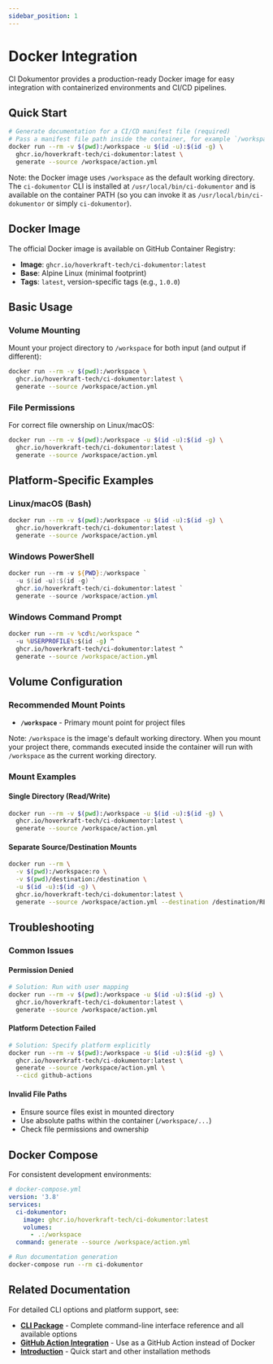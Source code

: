```yaml
---
sidebar_position: 1
---
```


# Docker Integration

CI Dokumentor provides a production-ready Docker image for easy integration with containerized environments and CI/CD pipelines.

## Quick Start

```bash
# Generate documentation for a CI/CD manifest file (required)
# Pass a manifest file path inside the container, for example `/workspace/action.yml`
docker run --rm -v $(pwd):/workspace -u $(id -u):$(id -g) \
  ghcr.io/hoverkraft-tech/ci-dokumentor:latest \
  generate --source /workspace/action.yml
```

Note: the Docker image uses `/workspace` as the default working directory. The `ci-dokumentor` CLI is installed at `/usr/local/bin/ci-dokumentor` and is available on the container PATH (so you can invoke it as `/usr/local/bin/ci-dokumentor` or simply `ci-dokumentor`).

## Docker Image

The official Docker image is available on GitHub Container Registry:

- **Image**: `ghcr.io/hoverkraft-tech/ci-dokumentor:latest`
- **Base**: Alpine Linux (minimal footprint)
- **Tags**: `latest`, version-specific tags (e.g., `1.0.0`)

## Basic Usage

### Volume Mounting

Mount your project directory to `/workspace` for both input (and output if different):

```bash
docker run --rm -v $(pwd):/workspace \
  ghcr.io/hoverkraft-tech/ci-dokumentor:latest \
  generate --source /workspace/action.yml
```

### File Permissions

For correct file ownership on Linux/macOS:

```bash
docker run --rm -v $(pwd):/workspace -u $(id -u):$(id -g) \
  ghcr.io/hoverkraft-tech/ci-dokumentor:latest \
  generate --source /workspace/action.yml
```

## Platform-Specific Examples

### Linux/macOS (Bash)

```bash
docker run --rm -v $(pwd):/workspace -u $(id -u):$(id -g) \
  ghcr.io/hoverkraft-tech/ci-dokumentor:latest \
  generate --source /workspace/action.yml
```

### Windows PowerShell

```powershell
docker run --rm -v ${PWD}:/workspace `
  -u $(id -u):$(id -g) `
  ghcr.io/hoverkraft-tech/ci-dokumentor:latest `
  generate --source /workspace/action.yml
```

### Windows Command Prompt

```cmd
docker run --rm -v %cd%:/workspace ^
  -u %USERPROFILE%:$(id -g) ^
  ghcr.io/hoverkraft-tech/ci-dokumentor:latest ^
  generate --source /workspace/action.yml
```

## Volume Configuration

### Recommended Mount Points

- **`/workspace`** - Primary mount point for project files

Note: `/workspace` is the image's default working directory. When you mount your project there, commands executed inside the container will run with `/workspace` as the current working directory.

### Mount Examples

#### Single Directory (Read/Write)

```bash
docker run --rm -v $(pwd):/workspace -u $(id -u):$(id -g) \
  ghcr.io/hoverkraft-tech/ci-dokumentor:latest \
  generate --source /workspace/action.yml
```

#### Separate Source/Destination Mounts

```bash
docker run --rm \
  -v $(pwd):/workspace:ro \
  -v $(pwd)/destination:/destination \
  -u $(id -u):$(id -g) \
  ghcr.io/hoverkraft-tech/ci-dokumentor:latest \
  generate --source /workspace/action.yml --destination /destination/README.md
```

## Troubleshooting

### Common Issues

#### Permission Denied

```bash
# Solution: Run with user mapping
docker run --rm -v $(pwd):/workspace -u $(id -u):$(id -g) \
  ghcr.io/hoverkraft-tech/ci-dokumentor:latest \
  generate --source /workspace/action.yml
```

#### Platform Detection Failed

```bash
# Solution: Specify platform explicitly
docker run --rm -v $(pwd):/workspace -u $(id -u):$(id -g) \
  ghcr.io/hoverkraft-tech/ci-dokumentor:latest \
  generate --source /workspace/action.yml \
  --cicd github-actions
```

#### Invalid File Paths

- Ensure source files exist in mounted directory
- Use absolute paths within the container (`/workspace/...`)
- Check file permissions and ownership

## Docker Compose

For consistent development environments:

```yaml
# docker-compose.yml
version: '3.8'
services:
  ci-dokumentor:
    image: ghcr.io/hoverkraft-tech/ci-dokumentor:latest
    volumes:
      - .:/workspace
  command: generate --source /workspace/action.yml
```

```bash
# Run documentation generation
docker-compose run --rm ci-dokumentor
```

## Related Documentation

For detailed CLI options and platform support, see:

- **[CLI Package](../packages/cli)** - Complete command-line interface reference and all available options
- **[GitHub Action Integration](./github-action)** - Use as a GitHub Action instead of Docker
- **[Introduction](../intro)** - Quick start and other installation methods
